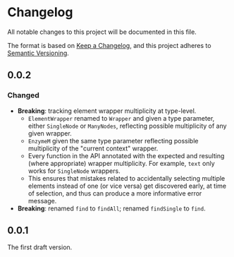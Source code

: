 # Changelog

All notable changes to this project will be documented in this file.

The format is based on [Keep a Changelog](https://keepachangelog.com/en/1.0.0/),
and this project adheres to [Semantic Versioning](https://semver.org/spec/v2.0.0.html).

## 0.0.2

### Changed

- **Breaking**: tracking element wrapper multiplicity at type-level.
  - `ElementWrapper` renamed to `Wrapper` and given a type parameter, either
    `SingleNode` or `ManyNodes`, reflecting possible multiplicity of any given
    wrapper.
  - `EnzymeM` given the same type parameter reflecting possible multiplicity of
    the "current context" wrapper.
  - Every function in the API annotated with the expected and resulting (where
    appropriate) wrapper multiplicity. For example, `text` only works for
    `SingleNode` wrappers.
  - This ensures that mistakes related to accidentally selecting multiple
    elements instead of one (or vice versa) get discovered early, at time of
    selection, and thus can produce a more informative error message.
- **Breaking**: renamed `find` to `findAll`; renamed `findSingle` to `find`.

## 0.0.1

The first draft version.
